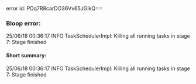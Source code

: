 error id: PDq7R8carDO36Vv65JGIkQ==
### Bloop error:

25/06/18 00:36:17 INFO TaskSchedulerImpl: Killing all running tasks in stage 7: Stage finished
#### Short summary: 

25/06/18 00:36:17 INFO TaskSchedulerImpl: Killing all running tasks in stage 7: Stage finished